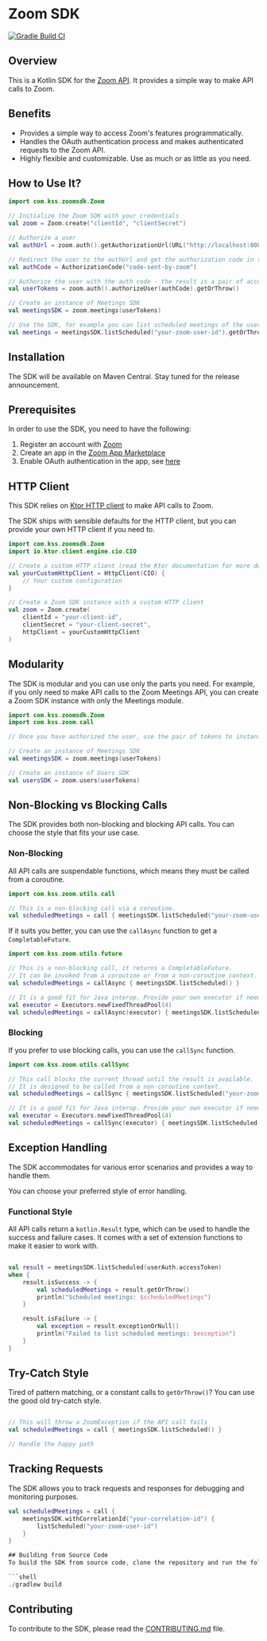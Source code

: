 # Zoom SDK
[![Gradle Build CI](https://github.com/Kotlin-server-squad/zoomsdk/actions/workflows/build.yaml/badge.svg)](https://github.com/Kotlin-server-squad/zoomsdk/actions/workflows/build.yaml)

## Overview
This is a Kotlin SDK for the [Zoom API](https://marketplace.zoom.us/docs/api-reference/introduction).
It provides a simple way to make API calls to Zoom.

## Benefits
* Provides a simple way to access Zoom's features programmatically.
* Handles the OAuth authentication process and makes authenticated requests to the Zoom API.
* Highly flexible and customizable. Use as much or as little as you need.

## How to Use It?

```kotlin
import com.kss.zoomsdk.Zoom

// Initialize the Zoom SDK with your credentials
val zoom = Zoom.create("clientId", "clientSecret")

// Authorize a user
val authUrl = zoom.auth().getAuthorizationUrl(URL("http://localhost:8080/callback"))

// Redirect the user to the authUrl and get the authorization code in the callback
val authCode = AuthorizationCode("code-sent-by-zoom")

// Authorize the user with the auth code - the result is a pair of access and refresh tokens
val userTokens = zoom.auth().authorizeUser(authCode).getOrThrow()

// Create an instance of Meetings SDK
val meetingsSDK = zoom.meetings(userTokens)

// Use the SDK, for example you can list scheduled meetings of the user
val meetings = meetingsSDK.listScheduled("your-zoom-user-id").getOrThrow()
```

## Installation
The SDK will be available on Maven Central. Stay tuned for the release announcement.

## Prerequisites
In order to use the SDK, you need to have the following:
1. Register an account with [Zoom](https://zoom.us/)
2. Create an app in the [Zoom App Marketplace](https://marketplace.zoom.us/)
3. Enable OAuth authentication in the app, see [here](https://developers.zoom.us/docs/zoom-apps/authentication)

## HTTP Client
This SDK relies on [Ktor HTTP client](https://ktor.io/) to make API calls to Zoom.

The SDK ships with sensible defaults for the HTTP client, but you can provide your own HTTP client if you need to.

```kotlin
import com.kss.zoomsdk.Zoom
import io.ktor.client.engine.cio.CIO

// Create a custom HTTP client (read the Ktor documentation for more details)
val yourCustomHttpClient = HttpClient(CIO) {
    // Your custom configuration
}

// Create a Zoom SDK instance with a custom HTTP client
val zoom = Zoom.create(
    clientId = "your-client-id",
    clientSecret = "your-client-secret",
    httpClient = yourCustomHttpClient
)
```

## Modularity
The SDK is modular and you can use only the parts you need.
For example, if you only need to make API calls to the Zoom Meetings API,
you can create a Zoom SDK instance with only the Meetings module.

```kotlin
import com.kss.zoomsdk.Zoom
import com.kss.zoom.call

// Once you have authorized the user, use the pair of tokens to instantiate the module you need

// Create an instance of Meetings SDK
val meetingsSDK = zoom.meetings(userTokens)

// Create an instance of Users SDK
val usersSDK = zoom.users(userTokens)
```

## Non-Blocking vs Blocking Calls
The SDK provides both non-blocking and blocking API calls. You can choose the style that fits your use case.

### Non-Blocking
All API calls are suspendable functions, which means they must be called from a coroutine.

```kotlin
import com.kss.zoom.utils.call

// This is a non-blocking call via a coroutine.
val scheduledMeetings = call { meetingsSDK.listScheduled("your-zoom-user-id") }
```
If it suits you better, you can use the `callAsync` function to get a `CompletableFuture`.

```kotlin
import com.kss.zoom.utils.future

// This is a non-blocking call, it returns a CompletableFuture.
// It can be invoked from a coroutine or from a non-coroutine context.
val scheduledMeetings = callAsync { meetingsSDK.listScheduled() }

// It is a good fit for Java interop. Provide your own executor if needed.
val executor = Executors.newFixedThreadPool(4)
val scheduledMeetings = callAsync(executor) { meetingsSDK.listScheduled("your-zoom-user-id") }
```

### Blocking
If you prefer to use blocking calls, you can use the `callSync` function.

```kotlin
import com.kss.zoom.utils.callSync

// This call blocks the current thread until the result is available.
// It is designed to be called from a non-coroutine context.
val scheduledMeetings = callSync { meetingsSDK.listScheduled("your-zoom-user-id") }

// It is a good fit for Java interop. Provide your own executor if needed.
val executor = Executors.newFixedThreadPool(4)
val scheduledMeetings = callSync(executor) { meetingsSDK.listScheduled() }
```

## Exception Handling
The SDK accommodates for various error scenarios and provides a way to handle them.

You can choose your preferred style of error handling.

### Functional Style

All API calls return a `kotlin.Result` type, which can be used to handle the success and failure cases.
It comes with a set of extension functions to make it easier to work with.

```kotlin

val result = meetingsSDK.listScheduled(userAuth.accessToken)
when {
    result.isSuccess -> {
        val scheduledMeetings = result.getOrThrow()
        println("Scheduled meetings: $scheduledMeetings")
    }

    result.isFailure -> {
        val exception = result.exceptionOrNull()
        println("Failed to list scheduled meetings: $exception")
    }
}
```

## Try-Catch Style
Tired of pattern matching, or a constant calls to `getOrThrow()`? You can use the good old try-catch style.

```kotlin

// This will throw a ZoomException if the API call fails
val scheduledMeetings = call { meetingsSDK.listScheduled() }

// Handle the happy path
```

## Tracking Requests
The SDK allows you to track requests and responses for debugging and monitoring purposes.

```kotlin
val scheduledMeetings = call {
    meetingsSDK.withCorrelationId("your-correlation-id") {
        listScheduled("your-zoom-user-id")
    }
}
```

```kotlin
## Building from Source Code
To build the SDK from source code, clone the repository and run the following command:

```shell
./gradlew build
```

## Contributing
To contribute to the SDK, please read the [CONTRIBUTING.md](CONTRIBUTING.md) file.
